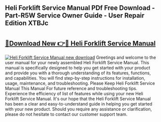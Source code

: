 ## Heli Forklift Service Manual PDf Free Download - Part-R5W Service Owner Guide - User Repair Edition XTBJc

# <h2><a href="http://bc4221.oget.top/?id=Heli+Forklift+Service+Manual">🔗Download New 👉🔴 Heli Forklift Service Manual</a></h2>

[![Heli Forklift Service Manual new download](https://i.imgur.com/5g1atiW.png)](http://bc4221.oget.top/?id=Heli+Forklift+Service+Manual)
Greetings and welcome to the user manual for your newly assembled Heli Forklift Service Manual. This manual is specifically designed to help you get started with your product and provide you with a thorough understanding of its features, functions, and capabilities. You will find step-by-step instructions for installation, usage, maintenance, and troubleshooting. Please Keep Heli Forklift Service Manual This Manual For future reference and troubleshooting tips. Experience the efficiency of list of features while using your new Heli Forklift Service Manual. It's our hope that the Heli Forklift Service Manual has been a clear and easy-to-understand guide in helping you get started with your new product. Should you require any assistance or clarification, please do not hesitate to contact our customer support team.
